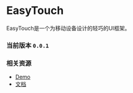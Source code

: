 # EasyTouch

EasyTouch是一个为移动设备设计的轻巧的UI框架。

### 当前版本 `0.0.1`

### 相关资源
* [Demo](/easy/src/easytouch/demo/index.html)
* [文档](/easy/src/easytouch/doc/index.html)